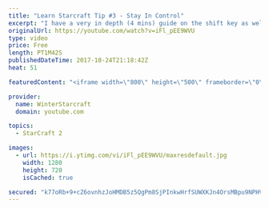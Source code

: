 ```yaml
---
title: "Learn Starcraft Tip #3 - Stay In Control"
excerpt: "I have a very in depth (4 mins) guide on the shift key as well here https://www.youtube.com/watch?v=7x9pHr544oY"
originalUrl: https://youtube.com/watch?v=iFl_pEE9WVU
type: video
price: Free
length: PT1M42S
publishedDateTime: 2017-10-24T21:18:42Z
heat: 51

featuredContent: "<iframe width=\"800\" height=\"500\" frameborder=\"0\" src=\"https://www.youtube.com/embed/iFl_pEE9WVU\" allow=\"accelerometer; autoplay; encrypted-media; gyroscope; picture-in-picture\" allowfullscreen></iframe>"

provider:
  name: WinterStarcraft
  domain: youtube.com

topics:
  - StarCraft 2

images:
  - url: https://i.ytimg.com/vi/iFl_pEE9WVU/maxresdefault.jpg
    width: 1280
    height: 720
    isCached: true

secured: "k77oRb+9+cZ6ovnhzJoHMDB5z5QgPm8SjPInkwHrfSUWXKJn4OrsMBpu9NPHVG6DCag6ttlIHcCuuqrHTGvm8dN5XVfbB5T9aVVxupNp6CBf4uJmx1Q4jKNSI/UScMzyaY2600nbQ9LVhUZAn58OgVixdZdk6FR8Quq7ROveeE3vQwjOxKdTRwBZmgizm7toBcJwb7TosW86EMu9TqHsDEoqQ7blZpPfofqpC8bJ1zyEn3NMNg1eYfXqXE8Y4bF/SpZaH9I2fBvWvrkK6PCQ7M09wdctP+bnL5H1t/8yqGsBbBmj0BVOF5FWoU+xU8yddGanSZt5dfvibXMbtDvN1SJ1hFc8nZ/uaos47IVBTQo/RXlS45dBxQmK4Sj+tmVQwR7BLdlXwnuB1jPFb/k37FDrrIKyGTbWOkAo+AgF8lg=;L1yp8hOaC2mE3WSLLyCPsg=="
---
```


